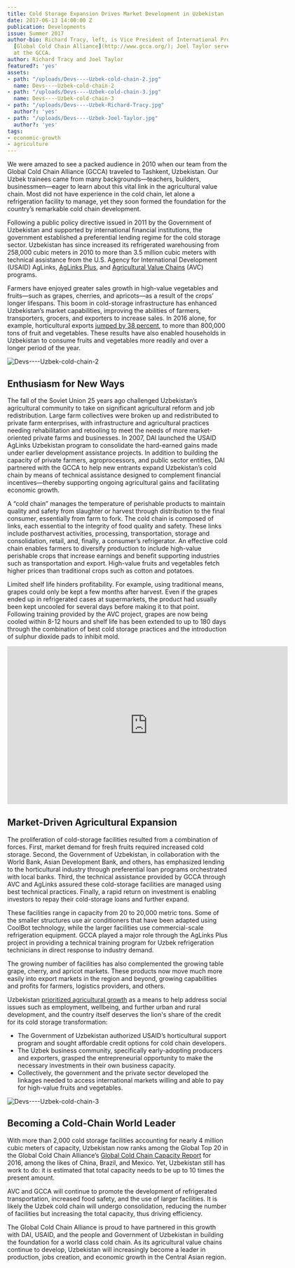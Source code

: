```yaml
---
title: Cold Storage Expansion Drives Market Development in Uzbekistan
date: 2017-06-13 14:00:00 Z
publication: Developments
issue: Summer 2017
author-bio: Richard Tracy, left, is Vice President of International Programs for the
  [Global Cold Chain Alliance](http://www.gcca.org/); Joel Taylor served a fellowship
  at the GCCA.
author: Richard Tracy and Joel Taylor
featured?: 'yes'
assets:
- path: "/uploads/Devs----Uzbek-cold-chain-2.jpg"
  name: Devs----Uzbek-cold-chain-2
- path: "/uploads/Devs----Uzbek-cold-chain-3.jpg"
  name: Devs----Uzbek-cold-chain-3
- path: "/uploads/Devs----Uzbek-Richard-Tracy.jpg"
  author?: 'yes'
- path: "/uploads/Devs----Uzbek-Joel-Taylor.jpg"
  author?: 'yes'
tags:
- economic-growth
- agriculture
---
```


We were amazed to see a packed audience in 2010 when our team from the Global Cold Chain Alliance (GCCA) traveled to Tashkent, Uzbekistan. Our Uzbek trainees came from many backgrounds—teachers, builders, businessmen—eager to learn about this vital link in the agricultural value chain. Most did not have experience in the cold chain, let alone a refrigeration facility to manage, yet they soon formed the foundation for the country’s remarkable cold chain development.




Following a public policy directive issued in 2011 by the Government of Uzbekistan and supported by international financial institutions, the government established a preferential lending regime for the cold storage sector. Uzbekistan has since increased its refrigerated warehousing from 258,000 cubic meters in 2010 to more than 3.5 million cubic meters with technical assistance from the U.S. Agency for International Development (USAID) AgLinks, [AgLinks Plus](https://www.dai.com/our-work/projects/uzbekistan-aglinks-plus), and [Agricultural Value Chains](https://www.dai.com/our-work/projects/uzbekistan-usaid-agricultural-value-chain-activity-uzbekistan-uzbekistan-avc) (AVC) programs.

Farmers have enjoyed greater sales growth in high-value vegetables and fruits—such as grapes, cherries, and apricots—as a result of the crops’ longer lifespans. This boom in cold-storage infrastructure has enhanced Uzbekistan’s market capabilities, improving the abilities of farmers, transporters, grocers, and exporters to increase sales. In 2016 alone, for example, horticultural exports [jumped by 38 percent](http://www.eurofresh-distribution.com/news/uzbekistan-increases-its-horticultural-exports), to more than 800,000 tons of fruit and vegetables. These results have also enabled households in Uzbekistan to consume fruits and vegetables more readily and over a longer period of the year.

![Devs----Uzbek-cold-chain-2](/uploads/Devs----Uzbek-cold-chain-2.jpg)

## Enthusiasm for New Ways

The fall of the Soviet Union 25 years ago challenged Uzbekistan’s agricultural community to take on significant agricultural reform and job redistribution. Large farm collectives were broken up and redistributed to private farm enterprises, with infrastructure and agricultural practices needing rehabilitation and retooling to meet the needs of more market-oriented private farms and businesses.
In 2007, DAI launched the USAID AgLinks Uzbekistan program to consolidate the hard-earned gains made under earlier development assistance projects. In addition to building the capacity of private farmers, agroprocessors, and public sector entities, DAI partnered with the GCCA to help new entrants expand Uzbekistan’s cold chain by means of technical assistance designed to complement financial incentives—thereby supporting ongoing agricultural gains and facilitating economic growth.

<quote>A “cold chain” manages the temperature of perishable products to maintain quality and safety from slaughter or harvest through distribution to the final consumer, essentially from farm to fork. The cold chain is composed of links, each essential to the integrity of food quality and safety. These links include postharvest activities, processing, transportation, storage and consolidation, retail, and, finally, a consumer’s refrigerator. An effective cold chain enables farmers to diversify production to include high-value perishable crops that increase earnings and benefit supporting industries such as transportation and export. High-value fruits and vegetables fetch higher prices than traditional crops such as cotton and potatoes.</quote>

<script id="infogram_0_copy_app_choice-9" title="Devs -- Uzbekistan Cold Store" src="//e.infogr.am/js/dist/embed.js?9uz" type="text/javascript"></script>

Limited shelf life hinders profitability. For example, using traditional means, grapes could only be kept a few months after harvest. Even if the grapes ended up in refrigerated cases at supermarkets, the product had usually been kept uncooled for several days before making it to that point. Following training provided by the AVC project, grapes are now being cooled within 8-12 hours and shelf life has been extended to up to 180 days through the combination of best cold storage practices and the introduction of sulphur dioxide pads to inhibit mold.

<iframe src="https://player.vimeo.com/video/210491523" width="640" height="360" frameborder="0" webkitallowfullscreen mozallowfullscreen allowfullscreen></iframe>

## Market-Driven Agricultural Expansion

The proliferation of cold-storage facilities resulted from a combination of forces. First, market demand for fresh fruits required increased cold storage. Second, the Government of Uzbekistan, in collaboration with the World Bank, Asian Development Bank, and others, has emphasized lending to the horticultural industry through preferential loan programs orchestrated with local banks. Third, the technical assistance provided by GCCA through AVC and AgLinks assured these cold-storage facilities are managed using best technical practices. Finally, a rapid return on investment is enabling investors to repay their cold-storage loans and further expand.

These facilities range in capacity from 20 to 20,000 metric tons. Some of the smaller structures use air conditioners that have been adapted using CoolBot technology, while the larger facilities use commercial-scale refrigeration equipment. GCCA played a major role through the AgLinks Plus project in providing a technical training program for Uzbek refrigeration technicians in direct response to industry demand.

The growing number of facilities has also complemented the growing table grape, cherry, and apricot markets. These products now move much more easily into export markets in the region and beyond, growing capabilities and profits for farmers, logistics providers, and others.

Uzbekistan [prioritized agricultural growth](https://www.un.int/uzbekistan/news/uzbek-agriculture-progress-and-achievements#) as a means to help address social issues such as employment, wellbeing, and further urban and rural development, and the country itself deserves the lion's share of the credit for its cold storage transformation:

* The Government of Uzbekistan authorized USAID’s horticultural support program and sought  affordable credit options for cold chain developers.
* The Uzbek business community, specifically early-adopting producers and exporters, grasped the entrepreneurial opportunity to make the necessary investments in their own business capacity.
* Collectively, the government and the private sector developed the linkages needed to access international markets willing and able to pay for high-value fruits and vegetables.

![Devs----Uzbek-cold-chain-3](/uploads/Devs----Uzbek-cold-chain-3.jpg) 

## Becoming a Cold-Chain World Leader

With more than 2,000 cold storage facilities accounting for nearly 4 million cubic meters of capacity, Uzbekistan now ranks among the Global Top 20 in the Global Cold Chain Alliance’s [Global Cold Chain Capacity Report](http://www.gcca.org/resources/publications/white-papers-reports/global-cold-storage-capacity/) for 2016, among the likes of China, Brazil, and Mexico. Yet, Uzbekistan still has work to do: it is estimated that total capacity needs to be up to 10 times the present amount.

AVC and GCCA will continue to promote the development of refrigerated transportation, increased food safety, and the use of larger facilities. It is likely the Uzbek cold chain will undergo  consolidation, reducing the number of facilities but increasing the total capacity, thus driving efficiency.

The Global Cold Chain Alliance is proud to have partnered in this growth with DAI, USAID, and the people and Government of Uzbekistan in building the foundation for a world class cold chain. As its agricultural value chains continue to develop, Uzbekistan will increasingly become a leader in production, jobs creation, and economic growth in the Central Asian region.
